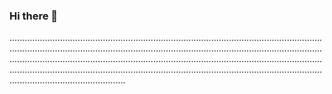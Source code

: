 ### Hi there 👋

..............................................................................................................................................................................................................................................................................................................................................................................................................................................................................................................................................................